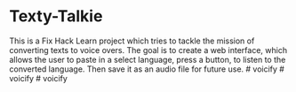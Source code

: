 # Texty-Talkie
This is a Fix Hack Learn project which tries to tackle the mission of converting texts to voice overs. 
The goal is to create a web interface, which allows the user to paste in a select language, press a button, to listen to the converted language. Then save it as an audio file for future use. 
#   v o i c i f y  
 #   v o i c i f y  
 #   v o i c i f y  
 